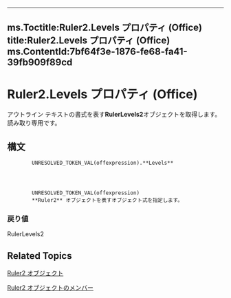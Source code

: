 

---
ms.Toctitle:Ruler2.Levels プロパティ (Office)
title:Ruler2.Levels プロパティ (Office)
ms.ContentId:7bf64f3e-1876-fe68-fa41-39fb909f89cd
---
# Ruler2.Levels プロパティ (Office)




アウトライン テキストの書式を表す**RulerLevels2**オブジェクトを取得します。読み取り専用です。

## 構文

            UNRESOLVED_TOKEN_VAL(offexpression).**Levels**




            UNRESOLVED_TOKEN_VAL(offexpression)
            **Ruler2** オブジェクトを表すオブジェクト式を指定します。

### 戻り値
RulerLevels2





## Related Topics

[Ruler2 オブジェクト](a1632624-cdae-08db-4b5d-78311dbb224a.md)

[Ruler2 オブジェクトのメンバー](f9cc2d59-b8be-a23b-1b74-6a9552358cf5.md)




